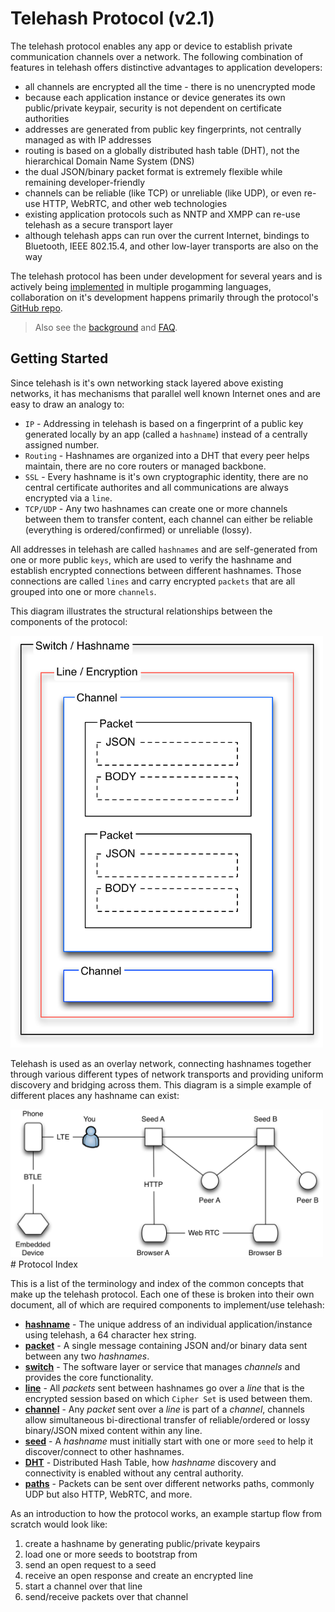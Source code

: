 Telehash Protocol (v2.1)
========================

The telehash protocol enables any app or device to establish private communication channels over a network. The following combination of features in telehash offers distinctive advantages to application developers:

* all channels are encrypted all the time - there is no unencrypted mode
* because each application instance or device generates its own public/private keypair, security is not dependent on certificate authorities
* addresses are generated from public key fingerprints, not centrally managed as with IP addresses
* routing is based on a globally distributed hash table (DHT), not the hierarchical Domain Name System (DNS)
* the dual JSON/binary packet format is extremely flexible while remaining developer-friendly
* channels can be reliable (like TCP) or unreliable (like UDP), or even re-use HTTP, WebRTC, and other web technologies
* existing application protocols such as NNTP and XMPP can re-use telehash as a secure transport layer
* although telehash apps can run over the current Internet, bindings to Bluetooth, IEEE 802.15.4, and other low-layer transports are also on the way

The telehash protocol has been under development for several years and is actively being [implemented](implementations.md) in multiple progamming languages, collaboration on it's development happens primarily through the protocol's [GitHub repo](https://github.com/telehash/telehash.org/blob/master/implementers.md).

> Also see the [background](background.md) and [FAQ](faq.md).

## Getting Started

Since telehash is it's own networking stack layered above existing networks, it has mechanisms that parallel well known Internet ones and are easy to draw an analogy to:

* `IP` - Addressing in telehash is based on a fingerprint of a public key generated locally by an app (called a `hashname`) instead of a centrally assigned number.
* `Routing` - Hashnames are organized into a DHT that every peer helps maintain, there are no core routers or managed backbone.
* `SSL` - Every hashname is it's own cryptographic identity, there are no central certificate authorites and all communications are always encrypted via a `line`.
* `TCP/UDP` - Any two hashnames can create one or more channels between them to transfer content, each channel can either be reliable (everything is ordered/confirmed) or unreliable (lossy).

All addresses in telehash are called `hashnames` and are self-generated from one or more public `keys`, which are used to verify the hashname and establish encrypted connections between different hashnames.  Those connections are called `lines` and carry encrypted `packets` that are all grouped into one or more `channels`.

This diagram illustrates the structural relationships between the components of the protocol:

<img src="stack.png" width="500" />

Telehash is used as an overlay network, connecting hashnames together through various different types of network transports and providing uniform discovery and bridging across them.  This diagram is a simple example of different places any hashname can exist:

<img src="peers.png" width="500" />

<a name="protocol" />
# Protocol Index

This is a list of the terminology and index of the common concepts that make up the telehash protocol.  Each one of these is broken into their own document, all of which are required components to implement/use telehash:

* **[hashname](hashname.md)** - The unique address of an individual application/instance using telehash, a 64 character hex string.
* **[packet](packet.md)** - A single message containing JSON and/or binary data sent between any two *hashnames*.
* **[switch](switch.md)** - The software layer or service that manages *channels* and provides the core functionality.
* **[line](cipher_sets.md)** - All *packets* sent between hashnames go over a *line* that is the encrypted session based on which `Cipher Set` is used between them.
* **[channel](channels.md)** - Any *packet* sent over a *line* is part of a *channel*, channels allow simultaneous bi-directional transfer of reliable/ordered or lossy binary/JSON mixed content within any line.
* **[seed](seeds.md)** - A *hashname* must initially start with one or more `seed` to help it discover/connect to other hashnames.
* **[DHT](dht.md)** - Distributed Hash Table, how *hashname* discovery and connectivity is enabled without any central authority.
* **[paths](network.md)** - Packets can be sent over different networks paths, commonly UDP but also HTTP, WebRTC, and more.


As an introduction to how the protocol works, an example startup flow from scratch would look like:

1. create a hashname by generating public/private keypairs
2. load one or more seeds to bootstrap from
3. send an open request to a seed
4. receive an open response and create an encrypted line
5. start a channel over that line
6. send/receive packets over that channel
